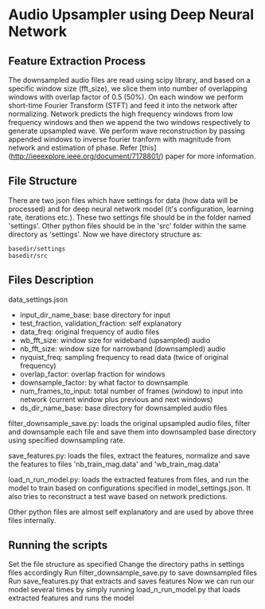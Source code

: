 # Audio Upsampler using Deep Neural Network

## Feature Extraction Process

The downsampled audio files are read using scipy library, and based on a specific window size (fft_size), we slice them into number of overlapping windows with overlap factor of 0.5 (50%). On each window we perform short-time Fourier Transform (STFT) and feed it into the network after normalizing.
Network predicts the high frequency windows from low frequency windows and then we append the two windows respectively to generate upsampled wave. We perform wave reconstruction by passing appended windows to inverse fourier tranform with magnitude from network and estimation of phase.
Refer [this] (http://ieeexplore.ieee.org/document/7178801/) paper for more information.

## File Structure

There are two json files which have settings for data (how data will be processed) and for deep neural network model (it's configuration, learning rate, iterations etc.). These two settings file should be in the folder named 'settings'.
Other python files should be in the 'src' folder within the same directory as 'settings'. Now we have directory structure as:

```
basedir/settings
basedir/src
```

## Files Description

data_settings.json
* input_dir_name_base: base directory for input
* test_fraction, validation_fraction: self explanatory
* data_freq: original frequency of audio files
* wb_fft_size: window size for wideband (upsampled) audio
* nb_fft_size: window size for narrowband (downsampled) audio
* nyquist_freq: sampling frequency to read data (twice of original frequency)
* overlap_factor: overlap fraction for windows
* downsample_factor: by what factor to downsample
* num_frames_to_input: total number of frames (window) to input into network (current window plus previous and next windows)
* ds_dir_name_base: base directory for downsampled audio files

filter_downsample_save.py: loads the original upsampled audio files, filter and downsample each file and save them into downsampled base directory using specified downsampling rate.

save_features.py: loads the files, extract the features, normalize and save the features to files 'nb_train_mag.data' and 'wb_train_mag.data'

load_n_run_model.py: loads the extracted features from files, and run the model to train based on configurations specified in model_settings.json. It also tries to reconstruct a test wave based on network predictions.

Other python files are almost self explanatory and are used by above three files internally.

## Running the scripts

Set the file structure as specified
Change the directory paths in settings files accordingly
Run filter_downsample_save.py to save downsampled files
Run save_features.py that extracts and saves features
Now we can run our model several times by simply running load_n_run_model.py that loads extracted features and runs the model
